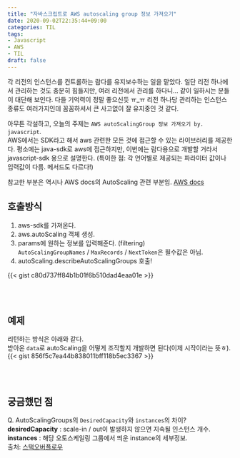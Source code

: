 ```yaml
---
title: "자바스크립트로 AWS autoscaling group 정보 가져오기"
date: 2020-09-02T22:35:44+09:00
categories: TIL
tags:
- Javascript
- AWS
- TIL
draft: false
---
```


각 리전의 인스턴스를 컨트롤하는 람다를 유지보수하는 일을 맡았다. 
일단 리전 하나에서 관리하는 것도 충분히 힘들지만, 여러 리전에서 관리를 하다니...
같이 일하시는 분들이 대단해 보인다.
다들 기억력이 정말 좋으신듯 ㅠ_ㅠ 리전 하나당 관리하는 인스턴스 종류도 여러가지인데 
꼼꼼하셔서 큰 사고없이 잘 유지중인 것 같다.

아무튼 각설하고, 오늘의 주제는 `AWS autoScalingGroup 정보 가져오기 by. javascript`.  
AWS에서는 SDK라고 해서 aws 관련한 모든 것에 접근할 수 있는 라이브러리를 제공한다. 
평소에는 java-sdk로 aws에 접근하지만,
이번에는 람다용으로 개발할 거라서 javascript-sdk 용으로 설명한다.
(특이한 점: 각 언어별로 제공되는 파라미터 값이나 입력값이 다름. 메서드도 다르다!)

참고한 부분은 역시나 AWS docs의 AutoScaling 관련 부분임. [AWS docs](https://docs.aws.amazon.com/AWSJavaScriptSDK/latest/AWS/AutoScaling.html#describeAutoScalingGroups-property)

## 호출방식
1. aws-sdk를 가져온다.
2. aws.autoScaling 객체 생성.  
3. params에 원하는 정보를 입력해준다. (filtering)  
`AutoScalingGroupNames` / `MaxRecords` / `NextToken`은 필수값은 아님.
4. autoScaling.describeAutoScalingGroups 호출!

{{< gist c80d737ff84b1b01f6b510dad4eaa01e >}}

<br><br>


## 예제
리턴하는 방식은 아래와 같다.  
받아온 `data`로 autoScaling을 어떻게 조작할지 개발하면 된다(이제 시작이라는 뜻ㅎ).
{{< gist 856f5c7ea44b838011bff118b5ec3367 >}}

<br><br>


## 궁금했던 점

Q. AutoScalingGroups의 `DesiredCapacity`와 `instances`의 차이?  
**desiredCapacity** : scale-in / out이 발생하지 않으면 지속될 인스턴스 개수.  
**instances** : 해당 오토스케일링 그룹에서 띄운 instance의 세부정보.  
출처: [스택오버플로우](https://stackoverflow.com/questions/36270873/aws-ec2-auto-scaling-groups-i-get-min-and-max-but-whats-desired-instances-lim#:~:text=Scale-in%20or%20Scale-out,or%20increasing%20the%20DesiredCapacity%20value.&text=Desired%20capacity%20simply%20means%20the,when%20you%20launch%20the%20autoscaling.) 

